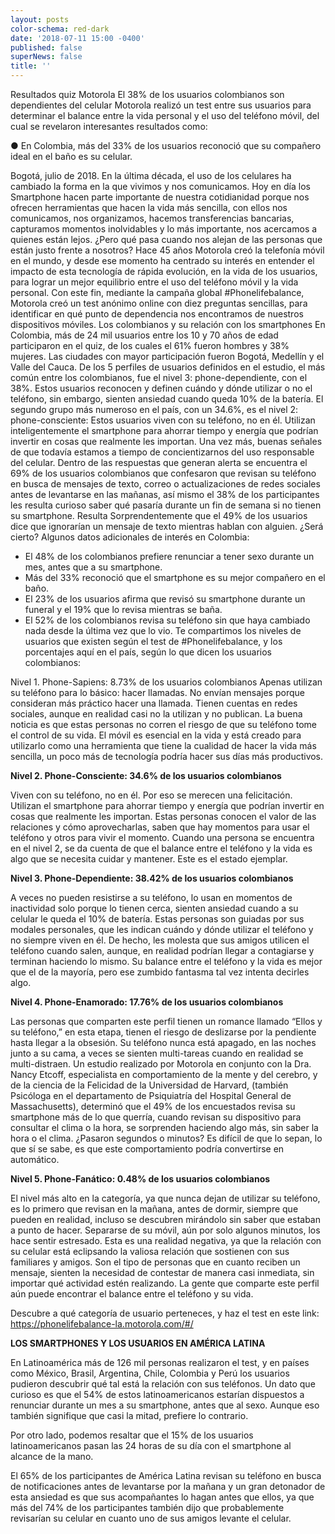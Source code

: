 ```yaml
---
layout: posts
color-schema: red-dark
date: '2018-07-11 15:00 -0400'
published: false
superNews: false
title: ''
---
```

Resultados quiz Motorola 
El 38% de los usuarios colombianos son dependientes del celular 
Motorola realizó un test entre sus usuarios para determinar el balance entre la vida personal y el uso del teléfono móvil, del cual se revelaron interesantes resultados como: 

●	 En Colombia, más del 33% de los usuarios reconoció que su compañero ideal en el baño es su celular.

Bogotá, julio de 2018. En la última década, el uso de los celulares ha cambiado la forma en la que vivimos y nos comunicamos. Hoy en día los Smartphone hacen parte importante de nuestra cotidianidad porque nos ofrecen herramientas que hacen la vida más sencilla, con ellos nos comunicamos, nos organizamos, hacemos transferencias bancarias, capturamos momentos inolvidables y lo más importante, nos acercamos a quienes están lejos. ¿Pero qué pasa cuando nos alejan de las personas que están justo frente a nosotros?
Hace 45 años Motorola creó la telefonía móvil en el mundo, y desde ese momento ha centrado su interés en entender el impacto de esta tecnología de rápida evolución, en la vida de los usuarios, para lograr un mejor equilibrio entre el uso del teléfono móvil y la vida personal. Con este fin, mediante la campaña global #Phonelifebalance, Motorola creó un test anónimo online con diez preguntas sencillas, para identificar en qué punto de dependencia nos encontramos de nuestros dispositivos móviles.
Los colombianos y su relación con los smartphones
En Colombia, más de 24 mil usuarios entre los 10 y 70 años de edad participaron en el quiz, de los cuales el 61% fueron hombres y 38% mujeres. Las ciudades con mayor participación fueron Bogotá, Medellín y el Valle del Cauca. 
De los 5 perfiles de usuarios definidos en el estudio, el más común entre los colombianos, fue el nivel 3: phone-dependiente, con el 38%.  Estos usuarios reconocen y definen cuándo y dónde utilizar o no el teléfono, sin embargo, sienten ansiedad cuando queda 10% de la batería.  El segundo grupo más numeroso en el país, con un 34.6%, es el nivel 2: phone-consciente: Estos usuarios viven con su teléfono, no en él. Utilizan inteligentemente el smartphone para ahorrar tiempo y energía que podrían invertir en cosas que realmente les importan. Una vez más, buenas señales de que todavía estamos a tiempo de concientizarnos del uso responsable del celular. 
Dentro de las respuestas que generan alerta se encuentra el 69% de los usuarios colombianos que confesaron que revisan su teléfono en busca de mensajes de texto, correo o actualizaciones de redes sociales antes de levantarse en las mañanas, así mismo el 38% de los participantes les resulta curioso saber qué pasaría durante un fin de semana si no tienen su smartphone. Resulta Sorprendentemente que el 49% de los usuarios dice que ignorarían un mensaje de texto mientras hablan con alguien. ¿Será cierto?
Algunos datos adicionales de interés en Colombia: 

- El 48% de los colombianos prefiere renunciar a tener sexo durante un mes, antes que a su smartphone. 
- Más del 33% reconoció que el smartphone es su mejor compañero en el baño.
- El 23% de los usuarios afirma que revisó su smartphone durante un funeral y el 19% que lo revisa mientras se baña. 
- El 52% de los colombianos revisa su teléfono sin que haya cambiado nada desde la última vez que lo vio. 
Te compartimos los niveles de usuarios que existen según el test de #Phonelifebalance, y los porcentajes aquí en el país, según lo que dicen los usuarios colombianos: 

Nivel 1. Phone-Sapiens: 8.73% de los usuarios colombianos
Apenas utilizan su teléfono para lo básico: hacer llamadas. No envían mensajes porque consideran más práctico hacer una llamada. Tienen cuentas en redes sociales, aunque en realidad casi no la utilizan y no publican. La buena noticia es que estas personas no corren el riesgo de que su teléfono tome el control de su vida. El móvil es esencial en la vida y está creado para utilizarlo como una herramienta que tiene la cualidad de hacer la vida más sencilla, un poco más de tecnología podría hacer sus días más productivos.

**Nivel 2. Phone-Consciente: 34.6% de los usuarios colombianos**

Viven con su teléfono, no en él. Por eso se merecen una felicitación. Utilizan el smartphone para ahorrar tiempo y energía que podrían invertir en cosas que realmente les importan. Estas personas conocen el valor de las relaciones y cómo aprovecharlas, saben que hay momentos para usar el teléfono y otros para vivir el momento. Cuando una persona se encuentra en el nivel 2, se da cuenta de que el balance entre el teléfono y la vida es algo que se necesita cuidar y mantener. Este es el estado ejemplar. 

**Nivel 3. Phone-Dependiente: 38.42% de los usuarios colombianos**

A veces no pueden resistirse a su teléfono, lo usan en momentos de inactividad solo porque lo tienen cerca, sienten ansiedad cuando a su celular le queda el 10% de batería. Estas personas son guiadas por sus modales personales, que les indican cuándo y dónde utilizar el teléfono y no siempre viven en él. De hecho, les molesta que sus amigos utilicen el teléfono cuando salen, aunque, en realidad podrían llegar a contagiarse y terminan haciendo lo mismo. Su balance entre el teléfono y la vida es mejor que el de la mayoría, pero ese zumbido fantasma tal vez intenta decirles algo.

**Nivel 4. Phone-Enamorado: 17.76% de los usuarios colombianos**

Las personas que comparten este perfil tienen un romance llamado “Ellos y su teléfono,” en esta etapa, tienen el riesgo de deslizarse por la pendiente hasta llegar a la obsesión. Su teléfono nunca está apagado, en las noches junto a su cama, a veces se sienten multi-tareas cuando en realidad se multi-distraen. Un estudio realizado por Motorola en conjunto con la Dra. Nancy Etcoff, especialista en comportamiento de la mente y del cerebro, y de la ciencia de la Felicidad de la Universidad de Harvard, (también Psicóloga en el departamento de Psiquiatría del Hospital General de Massachusetts), determinó que el 49% de los encuestados revisa su smartphone más de lo que querría, cuando revisan su dispositivo para consultar el clima o la hora, se sorprenden haciendo algo más, sin saber la hora o el clima. ¿Pasaron segundos o minutos? Es difícil de que lo sepan, lo que sí se sabe, es que este comportamiento podría convertirse en automático.

**Nivel 5. Phone-Fanático: 0.48% de los usuarios colombianos**

El nivel más alto en la categoría, ya que nunca dejan de utilizar su teléfono, es lo primero que revisan en la mañana, antes de dormir, siempre que pueden en realidad, incluso se descubren mirándolo sin saber que estaban a punto de hacer. Separarse de su móvil, aún por solo algunos minutos, los hace sentir estresado. Esta es una realidad negativa, ya que la relación con su celular está eclipsando la valiosa relación que sostienen con sus familiares y amigos. Son el tipo de personas que en cuanto reciben un mensaje, sienten la necesidad de contestar de manera casi inmediata, sin importar qué actividad estén realizando. La gente que comparte este perfil aún puede encontrar el balance entre el teléfono y su vida.

Descubre a qué categoría de usuario perteneces, y haz el test en este link: 
https://phonelifebalance-la.motorola.com/#/

**LOS SMARTPHONES Y LOS USUARIOS EN AMÉRICA LATINA**

En Latinoamérica más de 126 mil personas realizaron el test, y en países como México, Brasil, Argentina, Chile, Colombia y Perú los usuarios pudieron descubrir qué tal está la relación con sus teléfonos. Un dato que curioso es que el 54% de estos latinoamericanos estarían dispuestos a renunciar durante un mes a su smartphone, antes que al sexo. Aunque eso también signifique que casi la mitad, prefiere lo contrario.

Por otro lado, podemos resaltar que el 15% de los usuarios latinoamericanos pasan las 24 horas de su día con el smartphone al alcance de la mano.

El 65% de los participantes de América Latina revisan su teléfono en busca de notificaciones antes de levantarse por la mañana y un gran detonador de esta ansiedad es que sus acompañantes lo hagan antes que ellos, ya que más del 74% de los participantes también dijo que probablemente revisarían su celular en cuanto uno de sus amigos levante el celular.